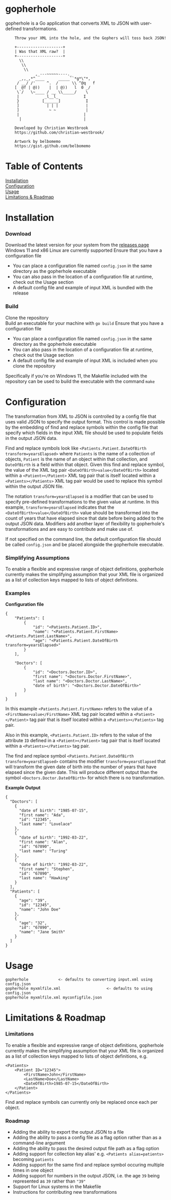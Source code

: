 # gopherhole

gopherhole is a Go application that converts XML to JSON with user-defined transformations.  
  

```
    Throw your XML into the hole, and the Gophers will toss back JSON!

    +--------------------+
	| Was that XML raw?  |
	+--------------------+
	  \\
	   \\
	    \\
	         ,_---~~~~~----._         
	  _,,_,*^____      _____``*g*\"*, 
	 / __/ /'     ^.  /      \\ ^@q   f 
	[  @f | @))    |  | @))   l  0 _/  
	 \`/   \~____ / __ \\_____/    \   
	 |           _l__l_           I   
	 }          [______]           I  
	 ]            | | |            |  
	 ]             ~ ~             |  
	 |                            |   
	  |                           |   

    Developed by Christian Westbrook
    https://github.com/christian-westbrook/

    Artwork by belbomemo
    https://gist.github.com/belbomemo
```

# Table of Contents

[Installation](#installation)  
[Configuration](#configuration)  
[Usage](#usage)  
[Limitations & Roadmap](#limitations--roadmap)  

# Installation

### Download
Download the latest version for your system from the [releases page](https://github.com/christian-westbrook/gopherhole/releases)  
Windows 11 and x86 Linux are currently supported
Ensure that you have a configuration file
- You can place a configuration file named `config.json` in the same directory as the gopherhole executable
- You can also pass in the location of a configuration file at runtime, check out the Usage section
- A default config file and example of input XML is bundled with the release

### Build
Clone the repository  
Build an executable for your machine with `go build`
Ensure that you have a configuration file  
- You can place a configuration file named `config.json` in the same directory as the gopherhole executable
- You can also pass in the location of a configuration file at runtime, check out the Usage section
- A default config file and example of input XML is included when you clone the repository  

Specifically if you're on Windows 11, the Makefile included with the repository can be used to build the executable with the command `make`

# Configuration

The transformation from XML to JSON is controlled by a config file that uses valid JSON to specify the output format. This control is made possible by the embedding of find and replace symbols within the config file that specify which fields in the input XML file should be used to populate fields in the output JSON data.  

Find and replace symbols look like `<Patients.Patient.DateOfBirth transform=yearsElapsed>` where `Patients` is the name of a collection of objects, `Patient` is the name of an object within that collection, and `DateOfBirth` is a field within that object. Given this find and replace symbol, the value of the XML tag pair `<DateOfBirth>value</DateOfBirth>` located within a `<Patient></Patient>` XML tag pair that is itself located within a `<Patients></Patients>` XML tag pair would be used to replace this symbol within the output JSON file.  

The notation `transform=yearsElapsed` is a modifier that can be used to specify pre-defined transformations to the given value at runtime. In this example, `transform=yearsElapsed` indicates that the `<DateOfBirth>value</DateOfBirth>` value should be transformed into the count of
years that have elapsed since that date before being added to the output JSON data. Modifiers add another layer of flexibility to gopherhole's transformations and are easy to contribute and make use of.  

If not specified on the command line, the default configuration file should be called `config.json` and be placed alongside the gopherhole executable.

### Simplifying Assumptions  
To enable a flexible and expressive range of object definitions, gopherhole currently makes the simplifying assumption that your XML file is organized as a list of collection keys mapped to lists of object definitions.  

### Examples

**Configuration file**  
```
{
    "Patients": [
        {
            "id": "<Patients.Patient.ID>",
            "name": "<Patients.Patient.FirstName> <Patients.Patient.LastName>",
            "age": "<Patients.Patient.DateOfBirth transform=yearsElapsed>"
        }
    ],

    "Doctors": [
        {
            "id": "<Doctors.Doctor.ID>",
            "first name": "<Doctors.Doctor.FirstName>",
            "last name": "<Doctors.Doctor.LastName>",
            "date of birth": "<Doctors.Doctor.DateOfBirth>"
        }
    ]
}
```

In this example `<Patients.Patient.FirstName>` refers to the value of a `<FirstName>value</FirstName>` XML tag pair located within a `<Patient></Patient>` tag pair that is itself located within a `<Patients></Patients>` tag pair.

Also in this example, `<Patients.Patient.ID>` refers to the value of the attribute `ID` defined in a `<Patient></Patient>` tag pair that is itself located within a `<Patients></Patients>` tag pair.

The find and replace symbol `<Patients.Patient.DateOfBirth transform=yearsElapsed>` contains the modifier `transform=yearsElapsed` that will transform the given date of birth into the number of years that have elapsed since the given date. This will produce different output than the symbol `<Doctors.Doctor.DateOfBirth>` for which there is no transformation.

**Example Output**

```
{
  "Doctors": [
    {
      "date of birth": "1985-07-15",
      "first name": "Ada",
      "id": "12345",
      "last name": "Lovelace"
    },
    {
      "date of birth": "1992-03-22",
      "first name": "Alan",
      "id": "67890",
      "last name": "Turing"
    },
    {
      "date of birth": "1992-03-22",
      "first name": "Stephen",
      "id": "67890",
      "last name": "Hawking"
    }
  ],
  "Patients": [
    {
      "age": "39",
      "id": "12345",
      "name": "John Doe"
    },
    {
      "age": "32",
      "id": "67890",
      "name": "Jane Smith"
    }
  ]
}
```

# Usage
```
gopherhole             <- defaults to converting input.xml using config.json
gopherhole myxmlfile.xml                    <- defaults to using config.json
gopherhole myxmlfile.xml myconfigfile.json
```

# Limitations & Roadmap

### Limitations
To enable a flexible and expressive range of object definitions, gopherhole currently makes the simplifying assumption that your XML file is organized as a list of collection keys mapped to lists of object definitions, e.g.

```
<Patients>
    <Patient ID="12345">
        <FirstName>John</FirstName>
        <LastName>Doe</LastName>
        <DateOfBirth>1985-07-15</DateOfBirth>
    </Patient>
</Patients>
```

Find and replace symbols can currently only be replaced once each per object.


### Roadmap
- Adding the ability to export the output JSON to a file
- Adding the ability to pass a config file as a flag option rather than as a command-line argument
- Adding the ability to pass the desired output file path as a flag option
- Adding support for collection key alias' e.g. `<Patients alias=patients>` becoming `patients`
- Adding support for the same find and replace symbol occuring multiple times in one object
- Adding support for numbers in the output JSON, i.e. the age `39` being represented as `39` rather than `"39"`
- Support for Linux systems in the Makefile
- Instructions for contributing new transformations